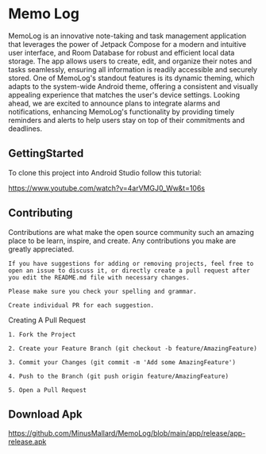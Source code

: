 # Memo Log

MemoLog is an innovative note-taking and task management application that leverages the power of Jetpack Compose for a modern and intuitive user interface, and Room Database for robust and efficient local data storage. The app allows users to create, edit, and organize their notes and tasks seamlessly, ensuring all information is readily accessible and securely stored. One of MemoLog's standout features is its dynamic theming, which adapts to the system-wide Android theme, offering a consistent and visually appealing experience that matches the user's device settings. Looking ahead, we are excited to announce plans to integrate alarms and notifications, enhancing MemoLog's functionality by providing timely reminders and alerts to help users stay on top of their commitments and deadlines.

## GettingStarted

To clone this project into Android Studio follow this tutorial:

https://www.youtube.com/watch?v=4arVMGJ0_Ww&t=106s
## Contributing

Contributions are what make the open source community such an amazing place to be learn, inspire, and create. Any contributions you make are greatly appreciated.

    If you have suggestions for adding or removing projects, feel free to open an issue to discuss it, or directly create a pull request after you edit the README.md file with necessary changes.

    Please make sure you check your spelling and grammar.

    Create individual PR for each suggestion.
Creating A Pull Request

    1. Fork the Project

    2. Create your Feature Branch (git checkout -b feature/AmazingFeature)

    3. Commit your Changes (git commit -m 'Add some AmazingFeature')

    4. Push to the Branch (git push origin feature/AmazingFeature)

    5. Open a Pull Request


## Download Apk
https://github.com/MinusMallard/MemoLog/blob/main/app/release/app-release.apk


